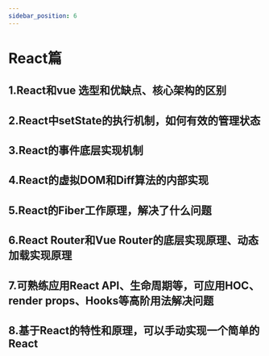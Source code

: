 ```yaml
---
sidebar_position: 6
---
```


# React篇

## 1.React和vue 选型和优缺点、核心架构的区别
## 2.React中setState的执行机制，如何有效的管理状态
## 3.React的事件底层实现机制
## 4.React的虚拟DOM和Diff算法的内部实现
## 5.React的Fiber工作原理，解决了什么问题
## 6.React Router和Vue Router的底层实现原理、动态加载实现原理
## 7.可熟练应用React API、生命周期等，可应用HOC、render props、Hooks等高阶用法解决问题
## 8.基于React的特性和原理，可以手动实现一个简单的React
